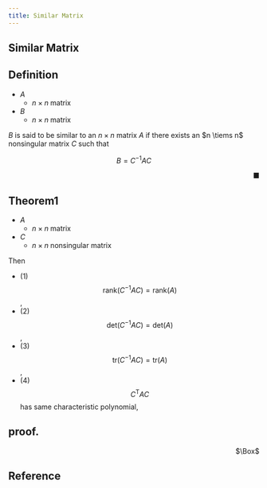 ```yaml
---
title: Similar Matrix
---
```


## Similar Matrix

## Definition
* $A$
    * $n \times n$ matrix
* $B$
    * $n \times n$ matrix

$B$ is said to be similar to an $n \times n$ matrix $A$ if there exists an $n \tiems n$ nonsingular matrix $C$ such that

$$
    B
    =
    C^{-1}AC
$$

<div class="end-of-statement" style="text-align: right">■</div>

## Theorem1
* $A$
    * $n \times n$ matrix
* $C$
    * $n \times n$ nonsingular matrix

Then

* (1) $$\mathrm{rank}(C^{-1}AC) = \mathrm{rank}(A)$$,
* (2) $$\mathrm{det}(C^{-1}AC) = \mathrm{det}(A)$$,
* (3) $$\mathrm{tr}(C^{-1}AC) = \mathrm{tr}(A)$$,
* (4) $$C^{\mathrm{T}}AC$$ has same characteristic polynomial,

## proof.

<div class="QED" style="text-align: right">$\Box$</div>

## Reference

